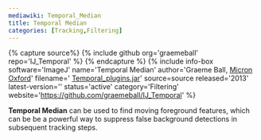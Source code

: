 ```yaml
---
mediawiki: Temporal_Median
title: Temporal Median
categories: [Tracking,Filtering]
---
```



{% capture source%}
{% include github org='graemeball' repo='IJ_Temporal' %}
{% endcapture %}
{% include info-box software='ImageJ' name='Temporal Median' author='Graeme Ball, [Micron Oxford](http://www.micron.ox.ac.uk)' filename=' [Temporal\_plugins.jar](http://www.micron.ox.ac.uk/microngroup/software/Temporal_plugins.jar)' source=source released='2013' latest-version='' status='active' category='Filtering' website='https://github.com/graemeball/IJ_Temporal' %}

**Temporal Median** can be used to find moving foreground features, which can be be a powerful way to suppress false background detections in subsequent tracking steps.
